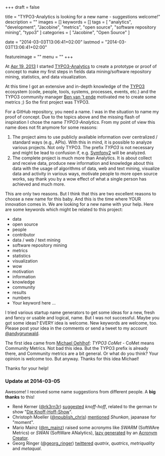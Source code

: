+++
draft = false

title = "TYPO3-Analytics is looking for a new name - suggestions welcome!"
description = ""
images = []
keywords = []
tags = [
    "analytics",
    "development",
    "Jacobine",
    "metrics",
    "open source",
    "software repository mining",
    "typo3"
]
categories = [
    "Jacobine",
    "Open Source"
]

date = "2014-03-03T13:06:41+02:00"
lastmod = "2014-03-03T13:06:41+02:00"

featureimage = ""
menu = ""
+++

At [Apr 19, 2013](https://github.com/andygrunwald/Jacobine/commit/b44dd91e359ad55478919cc94278d26fffbdde03) I started [TYPO3-Analytics](https://github.com/andygrunwald/Jacobine) to create a prototype or proof of concept to make my first steps in fields data mining/software repository mining, statistics, and data visualization.

At this time I got an extensive and in-depth knowledge of the [TYPO3](https://typo3.org/) ecosystem (code, people, tools, systems, processes, events, etc.) and the TYPO3 community manager [Ben van 't ende](https://ben.vanten.de/) motivated me to create some metrics ;)
So the first project was TYPO3.

<!--more-->

For a GitHub repository, you need a name.
I was in the situation to name my proof of concept.
Due to the topics above and the missing flash of inspiration I chose the name *TYPO3-Analytics*.
From my point of view this name does not fit anymore for some reasons:

 1. The project aims to use publicly available information over centralized / standard ways (e.g., APIs). With this in mind, it is possible to analyze various projects. Not only TYPO3. The prefix *TYPO3* is not necessary and might be lead to confusion if, e.g. [Symfony2](https://github.com/symfony/symfony) will be analyzed.
 2. The complete project is much more than Analytics. It is about collect and receive data, produce new information and knowledge about this data with the usage of algorithms of data, web and text mining, visualize data and activity in various ways, motivate people to more open source works, say thank you by a wow effect of what a single person has achieved and much more.

This are only two reasons.
But I think that this are two excellent reasons to choose a new name for this baby.
And this is the time where YOUR innovation comes in.
We are looking for a new name with your help.
Here are some keywords which might be related to this project:

* data
* open source
* people
* contributor
* data / web / text mining
* software repository mining
* metrics
* statistics
* visualization
* wow
* motivation
* information
* knowledge
* community
* results
* numbers
* Your keyword here ...

I tried various startup name generators to get some ideas for a new, fresh and fancy or usable and logical, name.
But I was not successful.
Maybe you got some ideas?
EVERY idea is welcome.
New keywords are welcome, too.
Please post your idea in the comments or send a tweet to my account [@andygrunwald](https://twitter.com/andygrunwald).

The first idea came from [Michael Oehlhof](https://twitter.com/michadu_typo3): *TYPO3 CoMet* - CoMet means Community Metrics.
Not bad this idea.
But the TYPO3 prefix is already there, and Community metrics are a bit general.
Or what do you think? Your opinion is welcome too.
But anyway.
Thanks for this idea Michael!

Thanks for your help!

### Update at 2014-03-05

Awesome! I received some name suggestions from different people.
A **big thanks** to this!

* René Kerner ([@rk3rn3r](https://twitter.com/rk3rn3r)) [suggested](https://twitter.com/rk3rn3r/status/440604026368180224) *knoff-hoff*, related to the german tv show "[Die Knoff-Hoff-Show](https://de.wikipedia.org/wiki/Die_Knoff-Hoff-Show)".
* Christoph Moeller ([@npublish_chris](https://twitter.com/npublish_chris)) [mentioned](https://twitter.com/npublish_chris/status/440969565472698368) *Shunkan*, japanase for "moment".
* Mario Mainz ([@m_mainz](https://twitter.com/m_mainz)) raised some acronyms like *SWARM* (SoftWAre Metrics) or *SWAN* (SoftWare ANalytics), [lazy generated](https://twitter.com/m_mainz/status/440972275597066241) by an [Acronym Creator](http://acronymcreator.net/ace.py).
* Georg Ringer ([@georg_ringer](https://twitter.com/georg_ringer[)) [twittered](https://twitter.com/georg_ringer/status/441263913896644608) *quatrix*, *quatrics*, *metriquality* and *metaqual*.